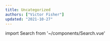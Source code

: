 ```yaml
---
title: Uncategorized
authors: ["Victor Fisher"]
updated: "2021-10-27"
---
```


import Search from '~/components/Search.vue'

<Search category="None" />
